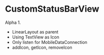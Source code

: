 CustomStatusBarView
===================

Alpha 1.
- LinearLayout as parent
- Using TextView as Icon
- Only listen for MobileDataConnection
- addIcon, getIcon, removeIcon
